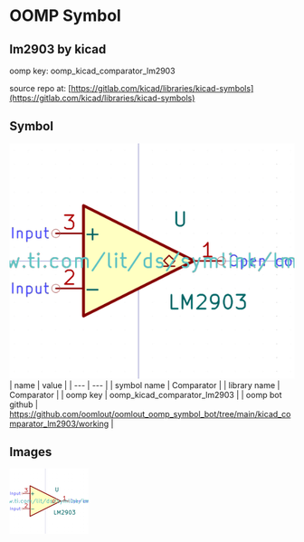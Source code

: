 # OOMP Symbol  
## lm2903  by kicad  
  
oomp key: oomp_kicad_comparator_lm2903  
  
source repo at: [https://gitlab.com/kicad/libraries/kicad-symbols](https://gitlab.com/kicad/libraries/kicad-symbols)  
## Symbol  
  
[![working.png](working_600.png)](working.png)  
| name | value | 
| --- | --- | 
| symbol name | Comparator | 
| library name | Comparator | 
| oomp key | oomp_kicad_comparator_lm2903 | 
| oomp bot github | https://github.com/oomlout/oomlout_oomp_symbol_bot/tree/main/kicad_comparator_lm2903/working | 
## Images  
  
[![working.png](working_140.png)](working.png)  

